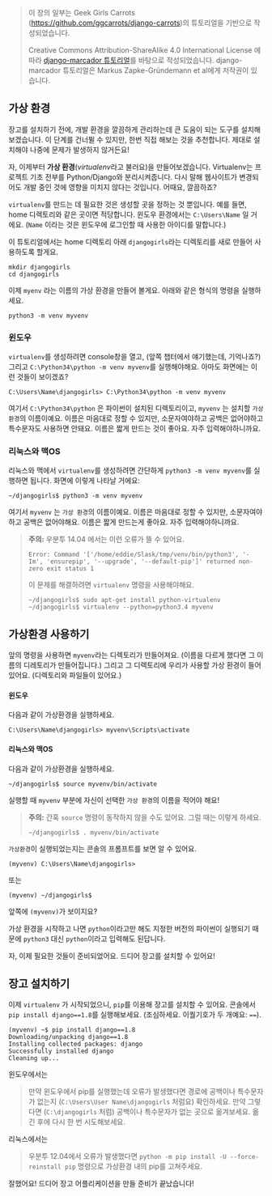 > 이 장의 일부는 Geek Girls Carrots (https://github.com/ggcarrots/django-carrots)의 튜토리얼을 기반으로 작성되었습니다.
>
> Creative Commons Attribution-ShareAlike 4.0 International License 에 따라 [django-marcador 튜토리얼](http://django-marcador.keimlink.de/)를 바탕으로 작성되었습니다. django-marcador 튜토리얼은 Markus Zapke-Gründemann et al에게 저작권이 있습니다.

## 가상 환경

장고를 설치하기 전에, 개발 환경을 깔끔하게 관리하는데 큰 도움이 되는 도구를 설치해보겠습니다. 이 단계를 건너뛸 수 있지만, 한번 직접 해보는 것을 추천합니다. 제대로 설치해야 나중에 문제가 발생하지 않거든요!

자, 이제부터 **가상 환경**(*virtualenv*라고 불러요)을 만들어보겠습니다. Virtualenv는 프로젝트 기초 전부를 Python/Django와 분리시켜줍니다. 다시 말해 웹사이트가 변경되어도 개발 중인 것에 영향을 미치지 않다는 것입니다. 어때요, 깔끔하죠?

`virtualenv`를 만드는 데 필요한 것은 생성할 곳을 정하는 것 뿐입니다. 예를 들면, home 디렉토리와 같은 곳이면 적당합니다. 윈도우 환경에서는 `C:\Users\Name` 일 거에요. (`Name` 이라는 것은 윈도우에 로그인할 때 사용한 아이디를 말합니다.)

이 튜토리얼에서는 home 디렉토리 아래 `djangogirls`라는 디렉토리를 새로 만들어 사용하도록 할게요.

    mkdir djangogirls
    cd djangogirls


이제 `myenv` 라는 이름의 가상 환경을 만들어 볼게요. 아래와 같은 형식의 명령을 실행하세요.

    python3 -m venv myvenv


### 윈도우

`virtualenv`를 생성하려면 console창을 열고, (앞쪽 챕터에서 얘기했는데, 기억나죠?) 그리고 `C:\Python34\python -m venv myvenv`를 실행해야해요. 아마도 화면에는 이런 것들이 보이겠죠?

    C:\Users\Name\djangogirls> C:\Python34\python -m venv myvenv



여기서 `C:\Python34\python` 은 파이썬이 설치된 디렉토리이고, `myvenv` 는 설치할 `가상 환경`의 이름이예요. 이름은 마음대로 정할 수 있지만, 소문자여야하고 공백은 없어야하고 특수문자도 사용하면 안돼요. 이름은 짧게 만드는 것이 좋아요. 자주 입력해야하니까요.

### 리눅스와 맥OS

리눅스와 맥에서 `virtualenv`를 생성하려면 간단하게 `python3 -m venv myvenv`를 실행하면 됩니다. 화면에 이렇게 나타날 거에요:

    ~/djangogirls$ python3 -m venv myvenv


여기서 `myvenv` 는 `가상 환경`의 이름이예요. 이름은 마음대로 정할 수 있지만, 소문자여야하고 공백은 없어야해요. 이름은 짧게 만드는게 좋아요. 자주 입력해야하니까요.

> **주의:** 우분투 14.04 에서는 이런 오류가 뜰 수 있어요.
>
>     Error: Command '['/home/eddie/Slask/tmp/venv/bin/python3', '-Im', 'ensurepip', '--upgrade', '--default-pip']' returned non-zero exit status 1
>     
>
> 이 문제를 해결하려면 `virtualenv` 명령을 사용해야해요.
>
>     ~/djangogirls$ sudo apt-get install python-virtualenv
>     ~/djangogirls$ virtualenv --python=python3.4 myvenv
>     

## 가상환경 사용하기

앞의 명령을 사용하면 `myvenv`라는 디렉토리가 만들어져요. (이름을 다르게 했다면 그 이름의 디레토리가 만들어집니다.) 그리고 그 디렉토리에 우리가 사용할 가상 환경이 들어있어요. (디렉토리와 파일들이 있어요.)

#### 윈도우

다음과 같이 가상환경을 실행하세요.

    C:\Users\Name\djangogirls> myvenv\Scripts\activate


#### 리눅스와 맥OS

다음과 같이 가상환경을 실행하세요.

    ~/djangogirls$ source myvenv/bin/activate


실행할 때 `myvenv` 부분에 자신이 선택한 `가상 환경`의 이름을 적어야 해요!

> **주의:** 간혹 `source` 명령이 동작하지 않을 수도 있어요. 그럴 때는 이렇게 하세요.
>
>     ~/djangogirls$ . myvenv/bin/activate
>     

`가상환경`이 실행되었는지는 콘솔의 프롬프트를 보면 알 수 있어요.

    (myvenv) C:\Users\Name\djangogirls>


또는

    (myvenv) ~/djangogirls$


앞쪽에 `(myvenv)`가 보이지요?

가상 환경을 시작하고 나면 `python`이라고만 해도 지정한 버전의 파이썬이 실행되기 때문에 `python3` 대신 `python`이라고 입력해도 된답니다.

자, 이제 필요한 것들이 준비되었어요. 드디어 장고를 설치할 수 있어요!

## 장고 설치하기

이제 `virtualenv` 가 시작되었으니, `pip`를 이용해 장고를 설치할 수 있어요. 콘솔에서 `pip install django==1.8`를 실행해보세요. (조심하세요. 이퀄기호가 두 개예요: `==`).

    (myvenv) ~$ pip install django==1.8
    Downloading/unpacking django==1.8
    Installing collected packages: django
    Successfully installed django
    Cleaning up...


윈도우에서는

> 만약 윈도우에서 pip를 실행했는데 오류가 발생했다면 경로에 공백이나 특수문자가 없는지 (`C:\Users\User Name\djangogirls` 처럼요) 확인하세요. 만약 그렇다면 (`C:\djangogirls` 처럼) 공백이나 특수문자가 없는 곳으로 옮겨보세요. 옮긴 후에 다시 한 번 시도해보세요.

리눅스에서는

> 우분투 12.04에서 오류가 발생했다면 `python -m pip install -U --force-reinstall pip` 명령으로 가상환경 내의 pip를 고쳐주세요.

잘했어요! 드디어 장고 어플리케이션을 만들 준비가 끝났습니다!
